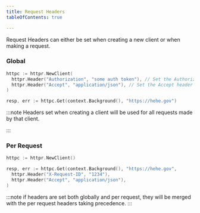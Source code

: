 ```yaml
---
title: Request Headers
tableOfContents: true

---
```

Request Headers can either be set when creating a new client or when making a request. 

### Global

```go {2-3}
httpc := httpr.NewClient(
  httpr.Header("Authorization", "some auth token"), // Set the Authorization header for all requests
  httpr.Header("Accept", "application/json"), // Set the Accept header for all requests
)

resp, err := httpc.Get(context.Background(), "https://hehe.gov")
```

:::note
Headers set when creating a client will be used for all requests made by that client.

:::

### Per Request

```go {4-5}
httpc := httpr.NewClient()

resp, err := httpc.Get(context.Background(), "https://hehe.gov", 
  httpr.Header("X-Request-ID", "1234"),
  httpr.Header("Accept", "application/json"),
)
```

:::note
if headers are set both globally and per request, they will be merged with the per request headers taking precedence.
:::